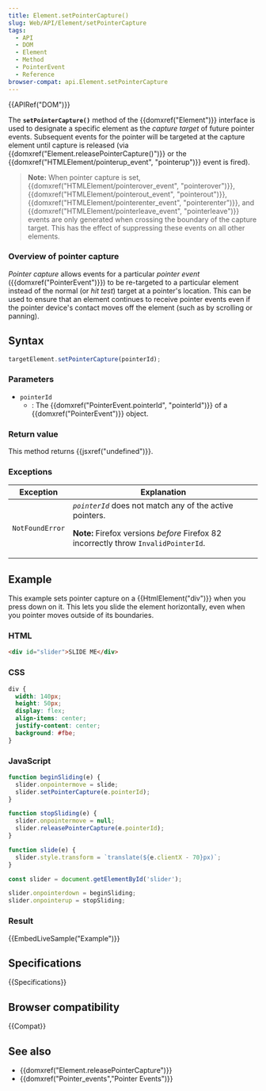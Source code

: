 ```yaml
---
title: Element.setPointerCapture()
slug: Web/API/Element/setPointerCapture
tags:
  - API
  - DOM
  - Element
  - Method
  - PointerEvent
  - Reference
browser-compat: api.Element.setPointerCapture
---
```

{{APIRef("DOM")}}

The **`setPointerCapture()`** method of the
{{domxref("Element")}} interface is used to designate a specific element as the
_capture target_ of future pointer events. Subsequent events for the pointer will
be targeted at the capture element until capture is released (via
{{domxref("Element.releasePointerCapture()")}} or the
{{domxref("HTMLElement/pointerup_event", "pointerup")}} event is fired).

> **Note:** When pointer capture is set,
> {{domxref("HTMLElement/pointerover_event", "pointerover")}},
> {{domxref("HTMLElement/pointerout_event", "pointerout")}},
> {{domxref("HTMLElement/pointerenter_event", "pointerenter")}}, and
> {{domxref("HTMLElement/pointerleave_event", "pointerleave")}} events are only generated
> when crossing the boundary of the capture target. This has the effect of suppressing
> these events on all other elements.

### Overview of pointer capture

_Pointer capture_ allows events for a particular _pointer event_
({{domxref("PointerEvent")}}) to be re-targeted to a particular element instead of the
normal (or _hit test_) target at a pointer's location. This can be used to ensure
that an element continues to receive pointer events even if the pointer device's contact
moves off the element (such as by scrolling or panning).

## Syntax

```js
targetElement.setPointerCapture(pointerId);
```

### Parameters

- `pointerId`
  - : The {{domxref("PointerEvent.pointerId", "pointerId")}} of a
    {{domxref("PointerEvent")}} object.

### Return value

This method returns {{jsxref("undefined")}}.

### Exceptions

<table class="standard-table">
  <thead>
    <tr>
      <th scope="col">Exception</th>
      <th scope="col">Explanation</th>
    </tr>
  </thead>
  <tbody>
    <tr>
      <td><code>NotFoundError</code></td>
      <td>
        <code><var>pointerId</var></code> does not match any of the active
        pointers.
        <div class="note">
          <p>
            <strong>Note:</strong> Firefox versions <em>before</em> Firefox 82
            incorrectly throw <code>InvalidPointerId</code>.
          </p>
        </div>
      </td>
    </tr>
  </tbody>
</table>

## Example

This example sets pointer capture on a {{HtmlElement("div")}} when you press down on
it. This lets you slide the element horizontally, even when you pointer moves outside of
its boundaries.

### HTML

```html
<div id="slider">SLIDE ME</div>
```

### CSS

```css
div {
  width: 140px;
  height: 50px;
  display: flex;
  align-items: center;
  justify-content: center;
  background: #fbe;
}
```

### JavaScript

```js
function beginSliding(e) {
  slider.onpointermove = slide;
  slider.setPointerCapture(e.pointerId);
}

function stopSliding(e) {
  slider.onpointermove = null;
  slider.releasePointerCapture(e.pointerId);
}

function slide(e) {
  slider.style.transform = `translate(${e.clientX - 70}px)`;
}

const slider = document.getElementById('slider');

slider.onpointerdown = beginSliding;
slider.onpointerup = stopSliding;
```

### Result

{{EmbedLiveSample("Example")}}

## Specifications

{{Specifications}}

## Browser compatibility

{{Compat}}

## See also

- {{domxref("Element.releasePointerCapture")}}
- {{domxref("Pointer_events","Pointer Events")}}
